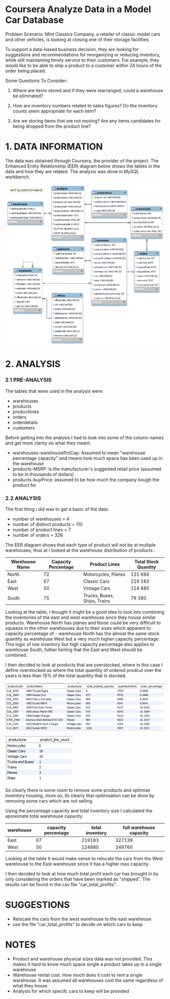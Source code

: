 # Coursera Analyze Data in a Model Car Database

Problem Scenario: Mint Classics Company, a retailer of classic model cars and other vehicles, is looking at closing one of their storage facilities. 

To support a data-based business decision, they are looking for suggestions and recommendations for reorganizing or reducing inventory, while still maintaining timely service to their customers. For example, they would like to be able to ship a product to a customer within 24 hours of the order being placed.

Some Questions To Consider:
1) Where are items stored and if they were rearranged, could a warehouse be eliminated?

2) How are inventory numbers related to sales figures? Do the inventory counts seem appropriate for each item?

3) Are we storing items that are not moving? Are any items candidates for being dropped from the product line?


# 1. DATA INFORMATION

The data was obtained through Coursera, the provider of the project. The Enhanced Entity Relationship (EER) diagram below shows the tables in the data and how they are related. The analysis was done in MySQL workbench.

![Enhanced Entity Relationship Diagram ](MintClassicsDataModel.png)

# 2. ANALYSIS

### 2.1 PRE-ANALYSIS 
The tables that were used in the analysis were:
* warehouses
* products
* productlines
* orders
* orderdetails
* customers

Before getting into the analysis I had to look into some of the column names and get more clarity on what they meant:
* warehouses-warehousePctCap: Assumed to mean "warehouse percentage capacity" and means how much space has been used up in the warehouse
* products-MSRP: is the manufacturer's suggested retail price (assumed to be in thousands of dollars)
* products-buyPrice: assumed to be how much the company bough the product for

### 2.2 ANALYSIS 

The first thing i did was to get a basic of the data:
* number of warehouses = 4
* number of distinct products = 110
* number of product lines = 7
* number of orders = 326

The EER diagram shows that each type of product will not be at multiple warehouses, thus at I looked at the warehouse distribution of products :

| Warehouse Name | Capacity Percentage | Product Lines | Total Stock Quantity | 
|----------------|-------------|----------------|---------------------|
| North          |  72 | Motorcycles, Planes | 131 688        |
| East           |  67 |Classic Cars  | 219 183              |
| West           |  50 |Vintage Cars  | 124 880              |
| South          |  75 |Trucks, Buses, Ships, Trains | 79 380|


Looking at the table, I thought it might be a good idea to look into combining the inventories of the east and west warehouse since they house similar products. Warehouse North has planes and those could be very difficult to squeeze in the other warehouses due to their sizes which apparent to capacity percentage of - warehouse North has the almost the same stock quantity as warehouse West but a very much higher capacity percentage. This logic of low inventory but high capacity percentage also applies to warehouse South, futher hinting that the East and West should be combined.

I then decided to look at products that are overstocked, where in this case I define overstocked as where the total quantity of ordered prodcut over the years is less than 15% of the total quantity that is stocked.   

![image showing products which are overtsocked](overstocked_products.png)

![image showing a grouping of products which are overtsocked](overstocked_productlines.png)

So clearly there is some room to remove some products and optimise inventory housing, more so, its clearly that optimisation can be done by removing some cars which are not selling. 

Using the percentage capacity and total inventory size
I calculated the aproximate total warehouse capacity

| warehouse | capacity percentage | total inventory | full warehouse capacity |
|-----------|---------------------|-----------------|-------------------------|
| East      |	67	              | 219183          | 327139                  |
| West      |	50                | 124880          | 249760                  |


Looking at the table it would make sense to relocate the cars from the West warehouse to the East warehouse since it has a higher max capacity.

I then decided to look at how much total profit each car has brought in by only considering the orders that have been marked as "shipped". The results can be found in the csv file "car_total_profits".



# SUGGESTIONS
* Relocate the cars from the west warehouse to the east warehouse
* use the file "car_total_profits" to decide on which cars to keep

# NOTES
* Product and warehouse physical sizes data was not provided. This makes it hard to know much space single a product takes up in a single warehouse
* Warehouse rental cost. How much does it cost to rent a single warehouse. It was assumed all warehouses cost the same regardless of what they house
* Analysis for which specifc cars to keep will be provided